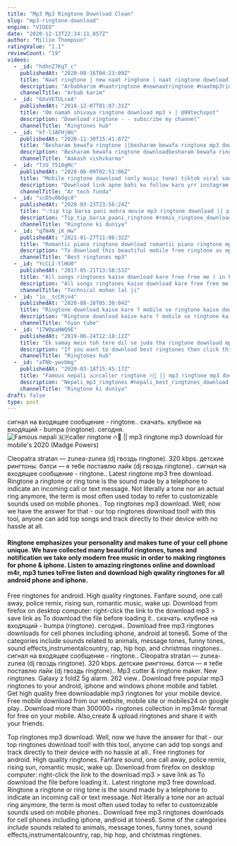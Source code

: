 ```yaml
---
title: "Mp3 Mp3 Ringtone Download Clean"
slug: "mp3-ringtone-download"
engine: "VIDEO"
date: "2020-12-13T22:34:11.857Z"
author: "Millie Thompson"
ratingValue: "1.1"
reviewCount: "19"
videos:
  - _id: "hdhnZ7KqT_c"
    publishedAt: "2020-08-16T04:23:09Z"
    title: "Naat ringtone | new naat ringtone | naat ringtone download | naat mp3 ringtone | naat ringtone |"
    description: "Arbabkarim #naatringtone #newnaatringtone #naatmp3ringtone #naatringtonedownload #naatringtonemp3 #arbabkarim #naatringtone"
    channelTitle: "Arbab karim"
  - _id: "6XuVETULceA"
    publishedAt: "2018-12-07T01:07:31Z"
    title: "Om namah shivaya ringtone download mp3 ⬇️ | @99techspot"
    description: "Download ringtone - - subscribe my channel"
    channelTitle: "Ringtones hub"
  - _id: "kf-lJAFHjWU"
    publishedAt: "2020-11-30T15:41:07Z"
    title: "Besharam bewafa ringtone ||besharam bewafa ringtone mp3 download||besharam bewafa ringtone download"
    description: "Besharam bewafa ringtone downloadbesharam bewafa ringtone downloadbesharam bewafa ringtone downloadbesharam bewafa ringtone"
    channelTitle: "Aakash vishvkarma"
  - _id: "TzU_7518gMc"
    publishedAt: "2020-06-09T02:51:06Z"
    title: "Mobile ringtone download (only music tone) tiktok viral song 2020 |download link ⤵"
    description: "Download link apne bahi ko follow karo yrr instagram main jaldi . #sadringtone"
    channelTitle: "Ar tech funda"
  - _id: "scD5u0bdgc8"
    publishedAt: "2020-03-23T23:56:24Z"
    title: "💧💧tip tip barsa pani mohra movie mp3 ringtone download || popular ringtone all the time💓💓"
    description: "Tip_tip_barsa_paani_ringtone #remix_ringtone_download2020 #2020_dj_remix_ringtone_download #best_remix_ringtones_download #ringtone_ki_duniya"
    channelTitle: "Ringtone ki duniya"
  - _id: "qTN4N_iK_Hw"
    publishedAt: "2021-01-27T11:06:32Z"
    title: "Romantic piano ringtone download romantic piano ringtone mp3"
    description: "To download this beautiful mobile free ringtone as mp3 here: you can download more ringtones"
    channelTitle: "Best ringtones mp3"
  - _id: "YcCLI-tlHU0"
    publishedAt: "2017-05-21T13:58:53Z"
    title: "All songs ringtones kaise download kare free free me ( in hindi )"
    description: "All songs ringtones kaise download kare free free me. My second channel - app"
    channelTitle: "Technical mohan lal ji"
  - _id: "1o__tcCRjn4"
    publishedAt: "2020-08-28T05:30:04Z"
    title: "Ringtone download kaise kare ? mobile se ringtone kaise download karen"
    description: "Ringtone download kaise kare ? mobile se ringtone kaise download karen | latest ringtone kaise download karen | song ki ringtone kaise download kare | new"
    channelTitle: "Gyan tube"
  - _id: "17W0paHWQ9E"
    publishedAt: "2019-06-24T12:18:12Z"
    title: "Ek samay mein toh tere dil se juda tha ringtone download mp3 | best romantic ringtone"
    description: "If you want to download best ringtones then click this link below. Download"
    channelTitle: "Ringtones hub"
  - _id: "aTNb-ywvUmg"
    publishedAt: "2020-03-18T15:45:17Z"
    title: "Famous nepali 🇳🇵caller ringtone 🔥💓 || mp3 ringtone mp3 download for mobile&amp;#39;s 2020"
    description: "Nepali_mp3_ringtones #nepali_best_ringtones_download #caller_tune_nepali #nepali_latest_ringtones #2020_best_nepali_ringtones_download"
    channelTitle: "Ringtone ki duniya"
draft: false
type: post
---
```


сигнал на входящее сообщение - ringtone.. скачать. клубное на входящий - bumpa (ringtone). сегодня.
![Famous nepali 🇳🇵caller ringtone 🔥💓 || mp3 ringtone mp3 download for mobile&#39;s 2020 (Madge Powers)](https://i.ytimg.com/vi/aTNb-ywvUmg/hqdefault.jpg "Famous nepali 🇳🇵caller ringtone 🔥💓 || mp3 ringtone mp3 download for mobile&#39;s 2020 (Augusta Gutierrez)")

Cleopatra stratan — zunea-zunea (dj гвоздь ringtone). 320 kbps. детские рингтоны. бэтси — я тебе поставлю лайк (dj гвоздь ringtone).. сигнал на входящее сообщение - ringtone.. Latest ringtone mp3 free download. Ringtone a ringtone or ring tone is the sound made by a telephone to indicate an incoming call or text message. Not literally a tone nor an actual ring anymore, the term is most often used today to refer to customizable sounds used on mobile phones.. Top ringtones mp3 download. Well, now we have the answer for that - our top ringtones download tool! with this tool, anyone can add top songs and track directly to their device with no hassle at all.
<!--inArticleAds-->

<!--galleryOne-->

#### Ringtone emphasizes your personality and makes tune of your cell phone unique. We have collected many beautiful ringtones, tunes and notification we take only modern free music in order to making ringtones for phone & iphone. Listen to amazing ringtones online and download m4r, mp3 tunes toFree listen and download high qwality ringtones for all android phone and iphone.
<!--inArticleAds-->

<!--galleryTwo-->

Free ringtones for android. High quality ringtones. Fanfare sound, one call away, police remix, rising sun, romantic music, wake up. Download from firefox on desktop computer: right-click the link to the download mp3 &gt; save link as To download the file before loading it.. скачать. клубное на входящий - bumpa (ringtone). сегодня.. Download free mp3 ringtones downloads for cell phones including iphone, android at tones6. Some of the categories include sounds related to animals, message tones, funny tones, sound effects,instrumentalcountry, rap, hip hop, and christmas ringtones.. сигнал на входящее сообщение - ringtone.. Cleopatra stratan — zunea-zunea (dj гвоздь ringtone). 320 kbps. детские рингтоны. бэтси — я тебе поставлю лайк (dj гвоздь ringtone).. Mp3 cutter &amp; ringtone maker. New ringtones. Galaxy z fold2 5g alarm. 262 view.. Download free popular mp3 ringtones to your android, iphone and windows phone mobile and tablet. Get high quality free downloadable mp3 ringtones for your mobile device. Free mobile download from our website, mobile site or mobiles24 on google play.. Download more than 300000+ ringtones collection in mp3m4r format for free on your mobile. Also,create &amp; upload ringtones and share it with your friends.
<!--galleryThree-->

Top ringtones mp3 download. Well, now we have the answer for that - our top ringtones download tool! with this tool, anyone can add top songs and track directly to their device with no hassle at all.. Free ringtones for android. High quality ringtones. Fanfare sound, one call away, police remix, rising sun, romantic music, wake up. Download from firefox on desktop computer: right-click the link to the download mp3 &gt; save link as To download the file before loading it.. Latest ringtone mp3 free download. Ringtone a ringtone or ring tone is the sound made by a telephone to indicate an incoming call or text message. Not literally a tone nor an actual ring anymore, the term is most often used today to refer to customizable sounds used on mobile phones.. Download free mp3 ringtones downloads for cell phones including iphone, android at tones6. Some of the categories include sounds related to animals, message tones, funny tones, sound effects,instrumentalcountry, rap, hip hop, and christmas ringtones.